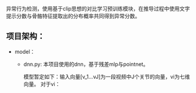 异常行为检测，使用基于clip思想的对比学习预训练模块，在推导过程中使用文字提示分数与骨骼特征提取出的分布概率共同得到异常分数。
## 项目架构：
- model：
    - dnn.py: 本项目使用的dnn，基于残差mlp与pointnet。
      
      模型暂定如下：输入向量[v_1...vJ]为一段视频中J个关节的向量，vi为七维向量。
      对于vi：
      
      
    
